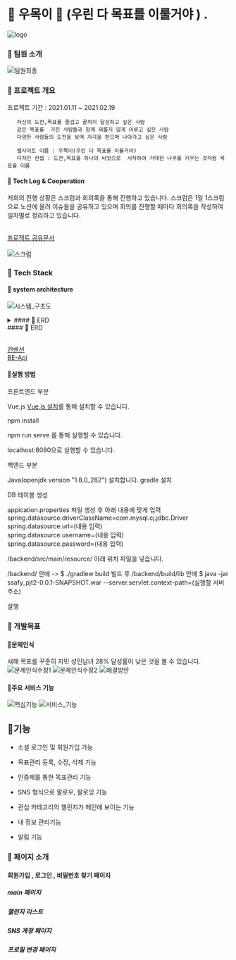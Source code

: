 # 🌳 우목이 🌳 (우린 다 목표를 이룰거야 ) .

![logo](/uploads/2d3df481f6a0d3c3761deffb5034cb0c/logo.PNG)

 

### 🌱 팀원 소개

![팀원최종](/uploads/a20b541badf7d13b0171acbf9e4731a7/팀원최종.PNG)
  

### 🌳  프로젝트 개요

프로젝트 기간 : 2021.01.11 ~ 2021.02.19


       자신의 도전,목표를 즐겁고 끝까지 달성하고 싶은 사람
       같은 목표를  가진 사람들과 함께 외롭지 않게 이루고 싶은 사람
       다양한 사람들의 도전을 보며 자극을 받으며 나아가고 싶은 사람
       
       웹사이트 이름 : 우목이(우린 다 목표를 이룰거야)
       디자인 컨셉 : 도전,목표를 하나의 씨앗으로  시작하여 거대한 나무를 키우는 것처럼 목표를 이룸 


#### 🌱  Tech Log  &  Cooperation

 저희의 진행 상황은 스크럼과 회의록을 통해 진행하고 있습니다. 
 스크럼은  1일 1스크럼으로  노션에 올려 이슈들을 공유하고 있으며 
 회의를 진행할 때마다 회의록을 작성하여 일차별로 정리하고 있습니다.

<br>[프로젝트 공유문서](https://www.notion.so/A303-1d48727b951b41a18886118e55d04fb8)
<br><br>
![스크럼](/uploads/23af022e3d6741638aa7bd1651bb2038/스크럼.PNG)



### 🌳 Tech Stack

#### 🌱 system architecture

![시스템_구조도](/uploads/521385d54611d84f99e3e0572a5edf9f/시스템_구조도.PNG)

<details>
    <summary> #### 🌱 ERD </summary>

![erd이미지_최종](/uploads/93dd266aae0b4d6e79298ebca9fecbe8/erd이미지_최종.PNG)
</details>
#### 🌱 ERD

<br>[컨벤션](https://www.notion.so/332cddb89bff4354b3aee8bc1d2746a8)
<br>[BE-Api](https://www.notion.so/a4d59235ba6f4795b0c7677414e0d766)

#### 🌱실행 방법 

프론트엔드 부분

Vue.js [Vue.js 설치](https://kr.vuejs.org/v2/guide/index.html)를 통해 설치할 수 있습니다. 

npm install 

npm run serve 를 통해 실행할 수 있습니다. 

localhost:8080으로 실행할 수 있습니다.


백엔드 부분 

Java(openjdk version "1.8.0_282") 설치합니다.
gradle 설치

DB 테이블 생성


appication.properties 파일 생성  후
아래 내용에 맞게 입력
<br>spring.datasource.driverClassName=com.mysql.cj.jdbc.Driver
<br>spring.datasource.url=(내용 입력)
<br>spring.datasource.username=(내용 입력)
<br>spring.datasource.password=(내용 입력)

/backend/src/main/resource/ 아래 위치 파일을 넣습니다. 


/backend/ 안에   ->   $ ./gradlew build 빌드 후
/backend/build/lib 안에 
$ java -jar ssafy_pjt2-0.0.1-SNAPSHOT.war --server.servlet.context-path=(실행할 서버주소)

살행 





###  🌳 개발목표


#### 🌱문제인식  

새해 목표를 꾸준히 지민 성인남녀 28% 달성률이 낮은 것을 볼 수 있습니다. 
![문제인식수정1](/uploads/7b05c08559365a3cbcfbec1ea3ed5400/문제인식수정1.PNG)
![문제인식수정2](/uploads/72e9fe7a2d5dcce3c44762bab2811a10/문제인식수정2.PNG)
![해결방안](/uploads/02e6e22d840c07803e810f7097312b95/해결방안.PNG)


#### 🌱주요 서비스 기능
![핵심기능](/uploads/ae84ca71747ea6b30661fd8c802af08a/핵심기능.PNG)
![서비스_기능](/uploads/17b64fcc5f11b79c63f2acc7dcd5bb03/서비스_기능.PNG)


## 🌱기능

- 소셜 로그인 및 회원가입 가능

- 목표관리 등록, 수정, 삭제 기능

- 인증제를 통한 목표관리 기능

- SNS 형식으로 팔로우, 팔로잉 기능

- 관심 카테고리의 챌린지가 메인에 보이는 기능

- 내 정보 관리기능

- 알림 기능 


### 🌳 페이지 소개 

#### 회원가입 , 로그인 , 비밀번호 찾기 페이지

##### main 페이지

##### 챌린지 리스트 

##### SNS 계정 페이지  

##### 프로필 변경 페이지




